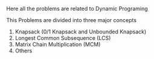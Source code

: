 Here all the problems are related to Dynamic Programing

This Problems are divided into three major concepts
1) Knapsack (0/1 Knapsack and Unbounded Knapsack)
2) Longest Common Subsequence (LCS)
3) Matrix Chain Multiplication (MCM)
4) Others 
